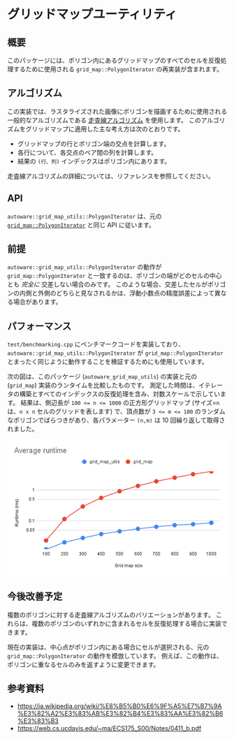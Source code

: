 # グリッドマップユーティリティ

## 概要

このパッケージには、ポリゴン内にあるグリッドマップのすべてのセルを反復処理するために使用される `grid_map::PolygonIterator` の再実装が含まれます。

## アルゴリズム

この実装では、ラスタライズされた画像にポリゴンを描画するために使用される一般的なアルゴリズムである [走査線アルゴリズム](https://ja.wikipedia.org/wiki/%E8%B5%B0%E6%9F%A5%E7%B7%9A%E3%82%A2%E3%83%AB%E3%82%B4%E3%83%AA%E3%82%B6%E3%83%B3) を使用します。
このアルゴリズムをグリッドマップに適用した主な考え方は次のとおりです。

- グリッドマップの行とポリゴン端の交点を計算します。
- 各行について、各交点のペア間の列を計算します。
- 結果の `(行、列)` インデックスはポリゴン内にあります。

走査線アルゴリズムの詳細については、リファレンスを参照してください。

## API

`autoware::grid_map_utils::PolygonIterator` は、元の [`grid_map::PolygonIterator`](https://docs.ros.org/en/kinetic/api/grid_map_core/html/classgrid__map_1_1PolygonIterator.html) と同じ API に従います。

## 前提

`autoware::grid_map_utils::PolygonIterator` の動作が `grid_map::PolygonIterator` と一致するのは、ポリゴンの端がどのセルの中心とも _完全に_ 交差しない場合のみです。
このような場合、交差したセルがポリゴンの内側と外側のどちらと見なされるかは、浮動小数点の精度誤差によって異なる場合があります。

## パフォーマンス

`test/benchmarking.cpp` にベンチマークコードを実装しており、`autoware::grid_map_utils::PolygonIterator` が `grid_map::PolygonIterator` とまったく同じように動作することを検証するためにも使用しています。

次の図は、このパッケージ (`autoware_grid_map_utils`) の実装と元の (`grid_map`) 実装のランタイムを比較したものです。
測定した時間は、イテレータの構築とすべてのインデックスの反復処理を含み、対数スケールで示しています。
結果は、側辺長が `100 <= n <= 1000` の正方形グリッドマップ (サイズ=`n` は、`n x n` セルのグリッドを表します) で、頂点数が `3 <= m <= 100` のランダムなポリゴンでばらつきがあり、各パラメーター `(n,m)` は 10 回繰り返して取得されました。

![ランタイムの比較](media/runtime_comparison.png)

## 今後改善予定

複数のポリゴンに対する走査線アルゴリズムのバリエーションがあります。
これらは、複数のポリゴンのいずれかに含まれるセルを反復処理する場合に実装できます。

現在の実装は、中心点がポリゴン内にある場合にセルが選択される、元の `grid_map::PolygonIterator` の動作を模倣しています。
例えば、この動作は、ポリゴンに重なるセルのみを返すように変更できます。

## 参考資料

- <https://ja.wikipedia.org/wiki/%E8%B5%B0%E6%9F%A5%E7%B7%9A%E3%82%A2%E3%83%AB%E3%82%B4%E3%83%AA%E3%82%B6%E3%83%B3>
- <https://web.cs.ucdavis.edu/~ma/ECS175_S00/Notes/0411_b.pdf>


